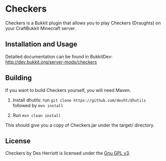 # Checkers

Checkers is a Bukkit plugin that allows you to play Checkers (Draughts) on your CraftBukkit Minecraft server.
 
## Installation and Usage

Detailed documentation can be found in BukkitDev: http://dev.bukkit.org/server-mods/checkers

## Building

If you want to build Checkers yourself, you will need Maven.

1) Install dhutils: run ```git clone https://github.com/desht/dhutils``` followed by ```mvn install```

2) Run ```mvn clean install```

This should give you a copy of Checkers.jar under the target/ directory.

## License

Checkers by Des Herriott is licensed under the [Gnu GPL v3](http://www.gnu.org/licenses/gpl-3.0.html). 


